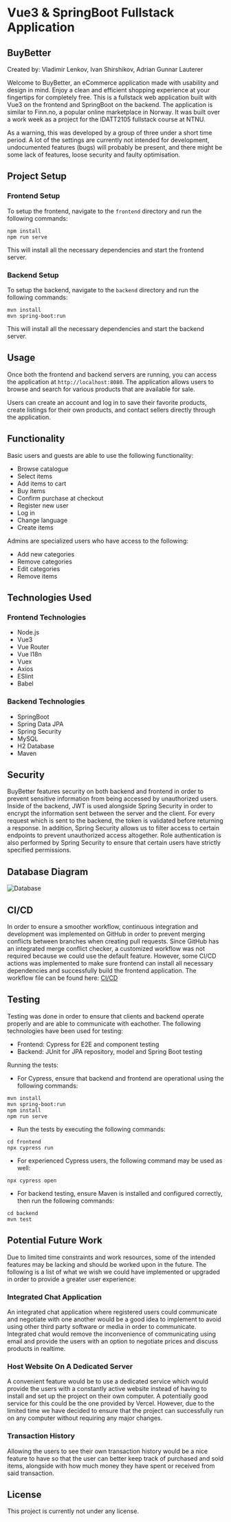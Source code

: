# Vue3 & SpringBoot Fullstack Application
## BuyBetter
Created by: Vladimir Lenkov, Ivan Shirshikov, Adrian Gunnar Lauterer

Welcome to BuyBetter, an eCommerce application made with usability and design in mind. Enjoy a clean and efficient shopping experience at your fingertips for completely free.
This is a fullstack web application built with Vue3 on the frontend and SpringBoot on the backend. The application is similar to Finn.no, a popular online marketplace in Norway.
It was built over a work week as a project for the IDATT2105 fullstack course at NTNU.

As a warning, this was developed by a group of three under a short time period. A lot of the settings are currently not intended for development, undocumented features (bugs) will probably be present, and there might be some lack of features, loose security and faulty optimisation.

## Project Setup

### Frontend Setup

To setup the frontend, navigate to the `frontend` directory and run the following commands:

```
npm install
npm run serve
```

This will install all the necessary dependencies and start the frontend server.

### Backend Setup

To setup the backend, navigate to the `backend` directory and run the following commands:

```
mvn install
mvn spring-boot:run
```


This will install all the necessary dependencies and start the backend server.

## Usage

Once both the frontend and backend servers are running, you can access the application at `http://localhost:8080`. The application allows users to browse and search for various products that are available for sale.

Users can create an account and log in to save their favorite products, create listings for their own products, and contact sellers directly through the application.

## Functionality

Basic users and guests are able to use the following functionality:
- Browse catalogue
- Select items
- Add items to cart
- Buy items
- Confirm purchase at checkout
- Register new user
- Log in
- Change language
- Create items

Admins are specialized users who have access to the following:
- Add new categories
- Remove categories
- Edit categories
- Remove items

## Technologies Used

### Frontend Technologies

- Node.js
- Vue3
- Vue Router
- Vue I18n
- Vuex
- Axios
- ESlint
- Babel

### Backend Technologies

- SpringBoot
- Spring Data JPA
- Spring Security
- MySQL
- H2 Database
- Maven

## Security

BuyBetter features security on both backend and frontend in order to prevent sensitive information from being accessed by unauthorized users. Inside of the backend, JWT is used alongside Spring Security in order to encrypt the information sent between the server and the client. For every request which is sent to the backend, the token is validated before returning a response. In addition, Spring Security allows us to filter access to certain endpoints to prevent unauthorized access altogether. Role authentication is also performed by Spring Security to ensure that certain users have strictly specified permissions.

## Database Diagram
![Database](https://cdn.discordapp.com/attachments/354734844233777152/1089935966866780230/image.png)

## CI/CD

In order to ensure a smoother workflow, continuous integration and development was implemented on GitHub in order to prevent merging conflicts between branches when creating pull requests. Since GitHub has an integrated merge conflict checker, a customized workflow was not required because we could use the default feature. However, some CI/CD actions was implemented to make sure frontend can install all necessary dependencies and successfully build the frontend application. The workflow file can be found here: [CI/CD](https://github.com/Shershulia/FullstackMarketplace/actions)

## Testing

Testing was done in order to ensure that clients and backend operate properly and are able to communicate with eachother. The following technologies have been used for testing:

- Frontend: Cypress for E2E and component testing
- Backend: JUnit for JPA repository, model and Spring Boot testing

Running the tests: 

- For Cypress, ensure that backend and frontend are operational using the following commands:
```
mvn install
mvn spring-boot:run
npm install
npm run serve
```
- Run the tests by executing the following commands:
```
cd frontend
npx cypress run
```
- For experienced Cypress users, the following command may be used as well:
```
npx cypress open
```
- For backend testing, ensure Maven is installed and configured correctly, then run the following commands:
```
cd backend
mvn test
```
 
## Potential Future Work
Due to limited time constraints and work resources, some of the intended features may be lacking and should be worked upon in the future. The following is a list of what we wish we could have implemented or upgraded in order to provide a greater user experience:

### Integrated Chat Application
An integrated chat application where registered users could communicate and negotiate with one another would be a good idea to implement to avoid using other third party software or media in order to communicate. Integrated chat would remove the inconvenience of communicating using email and provide the users with an option to negotiate prices and discuss products in realtime.

### Host Website On A Dedicated Server
A convenient feature would be to use a dedicated service which would provide the users with a constantly active website instead of having to install and set up the project on their own computer. A potentially good service for this could be the one provided by Vercel. However, due to the limited time we have decided to ensure that the project can successfully run on any computer without requiring any major changes.

### Transaction History
Allowing the users to see their own transaction history would be a nice feature to have so that the user can better keep track of purchased and sold items, alongside with how much money they have spent or received from said transaction.

## License

This project is currently not under any license.

